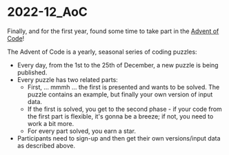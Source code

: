 # 2022-12_AoC
Finally, and for the first year, found some time to take part in the [Advent of Code](https://adventofcode.com)!  

The Advent of Code is a yearly, seasonal series of coding puzzles:
- Every day, from the 1st to the 25th of December, a new puzzle is being published. 
- Every puzzle has two related parts:
    - First, ... mmmh ... the first is presented and wants to be solved. The puzzle contains an example, but finally your own version of input data.
    - If the first is solved, you get to the second phase - if your code from the first part is flexible, it's gonna be a breeze; if not, you need to work a bit more.
    - For every part solved, you earn a star.
- Participants need to sign-up and then get their own versions/input data as described above.